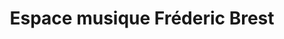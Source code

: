 ---
title: "Espace musique Fréderic Brest"
url: /chateau-thierry/espace-musique-frederic-brest/
shop: instrument de musique
---